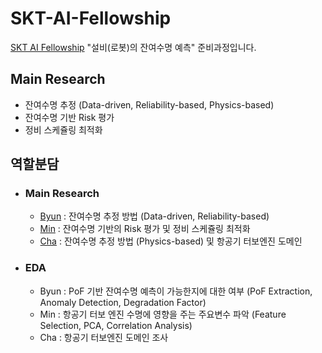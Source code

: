 # SKT-AI-Fellowship
[SKT AI Fellowship](https://www.sktaifellowship.com/) "설비(로봇)의 잔여수명 예측" 준비과정입니다. 

## Main Research
- 잔여수명 추정 (Data-driven, Reliability-based, Physics-based)
- 잔여수명 기반 Risk 평가
- 정비 스케쥴링 최적화

## 역할분담
- ### Main Research
  - [Byun](https://github.com/JunHyun-DS) : 잔여수명 추정 방법 (Data-driven, Reliability-based)
  - [Min](https://github.com/dataSH1213) : 잔여수명 기반의 Risk 평가 및 정비 스케쥴링 최적화
  - [Cha](https://github.com/SeungWoo1120) : 잔여수명 추정 방법 (Physics-based) 및 항공기 터보엔진 도메인

- ### EDA
  - Byun : PoF 기반 잔여수명 예측이 가능한지에 대한 여부 (PoF Extraction, Anomaly Detection, Degradation Factor)
  - Min : 항공기 터보 엔진 수명에 영향을 주는 주요변수 파악 (Feature Selection, PCA, Correlation Analysis)
  - Cha : 항공기 터보엔진 도메인 조사
